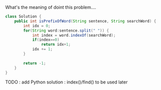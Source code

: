 
What's the meaning of doint this problem....

```Java
class Solution {
    public int isPrefixOfWord(String sentence, String searchWord) {
        int idx = 0;
        for(String word:sentence.split(" ")) {
            int index = word.indexOf(searchWord);
            if(index==0)
                return idx+1;
            idx += 1;
        }
        
        return -1;
    }
}

```

TODO : add Python solution : index()/find() to be used later